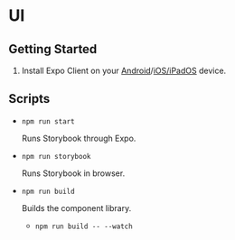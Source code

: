 # UI

## Getting Started

1. Install Expo Client on your [Android](https://play.google.com/store/apps/details?id=host.exp.exponent&hl=en_GB)/[iOS/iPadOS](https://apps.apple.com/gb/app/expo-client/id982107779) device.

## Scripts

- `npm run start`

  Runs Storybook through Expo.

- `npm run storybook`

  Runs Storybook in browser.

- `npm run build`

  Builds the component library.

  - `npm run build -- --watch`

